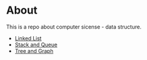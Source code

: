 # About
This is a repo about computer sicense - data structure.

- [Linked List](https://github.com/kun-dev/cs/blob/master/Linked_List/readme.md)
- [Stack and Queue](https://github.com/kun-dev/cs/blob/master/Stack_Queue/readme.md)
- [Tree and Graph](https://github.com/kun-dev/cs/blob/master/tree_graph/readme.md)